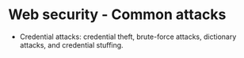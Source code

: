 # Web security - Common attacks
- Credential attacks: credential theft, brute-force attacks, dictionary attacks, and credential stuffing.